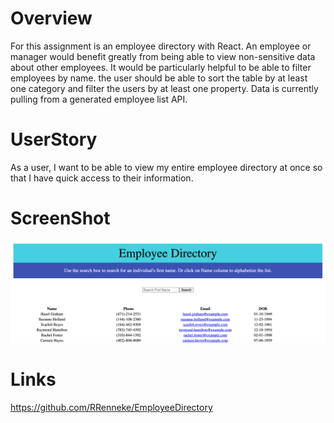 # Overview

For this assignment is an employee directory with React. An employee or manager would benefit greatly from being able to view non-sensitive data about other employees. It would be particularly helpful to be able to filter employees by name. the user should be able to sort the table by at least one category and filter the users by at least one property. Data is currently pulling from a generated employee list API.

# UserStory
As a user, I want to be able to view my entire employee directory at once so that I have quick access to their information.

# ScreenShot

<img src="public/EmployeeDirectoryScreenShot.png" alt="Dashboard Screenshot">


# Links

https://github.com/RRenneke/EmployeeDirectory
